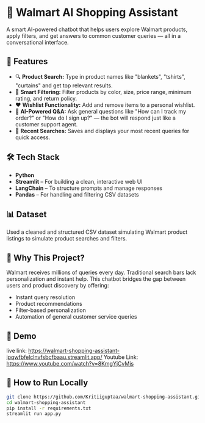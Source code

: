 # 🛒 Walmart AI Shopping Assistant
A smart AI-powered chatbot that helps users explore Walmart products, apply filters, and get answers to common customer queries — all in a conversational interface.

## 🚀 Features
- 🔍 **Product Search:** Type in product names like "blankets", "tshirts", "curtains" and get top relevant results.
- 🎨 **Smart Filtering:** Filter products by color, size, price range, minimum rating, and return policy.
- ❤️ **Wishlist Functionality:** Add and remove items to a personal wishlist.
- 🧠 **AI-Powered Q&A:** Ask general questions like "How can I track my order?" or "How do I sign up?" — the bot will respond just like a customer support agent.
- 🧾 **Recent Searches:** Saves and displays your most recent queries for quick access.

## 🛠️ Tech Stack
- **Python**
- **Streamlit** – For building a clean, interactive web UI
- **LangChain** – To structure prompts and manage responses
- **Pandas** – For handling and filtering CSV datasets

## 📊 Dataset
Used a cleaned and structured CSV dataset simulating Walmart product listings to simulate product searches and filters.

## 📌 Why This Project?
Walmart receives millions of queries every day. Traditional search bars lack personalization and instant help. This chatbot bridges the gap between users and product discovery by offering:
- Instant query resolution
- Product recommendations
- Filter-based personalization
- Automation of general customer service queries

## 🎥 Demo
live link: https://walmart-shopping-assistant-ipqwfbfelclnvfsbcfbaau.streamlit.app/
Youtube Link: https://www.youtube.com/watch?v=8KmgYjCvMjs

## 📂 How to Run Locally
```bash
git clone https://github.com/Kritiiguptaa/walmart-shopping-assistant.git
cd walmart-shopping-assistant
pip install -r requirements.txt
streamlit run app.py
